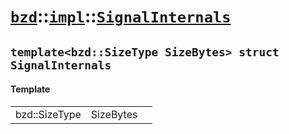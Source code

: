 # [`bzd`](../../../index.md)::[`impl`](../../index.md)::[`SignalInternals`](../index.md)

## `template<bzd::SizeType SizeBytes> struct SignalInternals`

#### Template
||||
|---:|:---|:---|
|bzd::SizeType|SizeBytes||
